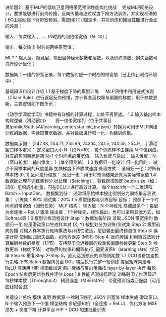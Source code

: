进阶题2：基于MLP的低轨卫星网络带宽预测性能优化挑战
 完成MLP网络设计，要求能够进行前向传播，反向传播和通过梯度下降方法训练，并实现准确的LEO卫星网络下行带宽预测，需使用DCU加速卡，并对训练和推理性能进行全面的评测：

输入：每次输入
, 
, …, tN时刻的网络带宽值（N=10）；

输出：每次输出
时刻的网络带宽值；

MLP：输入层、隐藏层、输出层神经元数量和层数，以及训练参数、损失函数可自行设计优化；

数据集：一维的带宽记录，每个数据对应一个时刻的带宽值（已上传到测试环境中）；

基础知识和设计介绍
1.1 基于梯度下降的模型训练
  MLP网络中利用链式法则（Chain Rule）进行逐层反向传播，并计算各层权重与偏置的梯度，用于参数更新，主要逻辑如下图所示：


《动手学深度学习》书籍中有详细的计算过程，此处不再赘述。
1.2 输入输出样本构建逻辑（滑动窗口）
  将一维带宽序列（位于共享目录/public/SothisAI/learning_center/starlink_bw.json）转换为可用于MLP网络训练的数据，需读取带宽数据，并对数据进行归一化，构建训练集。

数据集示例：
[247.38, 254.71, 255.66, 243.14, 241.5, 240.55, 254.9, ...]
滑动窗口样本定义：
定义窗口大小 N（如 N=10），每个训练样本由连续 N 个值组成。
对应的预测目标是第 N+1 个时间点的带宽值。
输入维度与输出：
输入维度：N（窗口长度）
输出维度：1（单个预测值）
1.3 数据归一化设计
归一化目的：
减少不同样本间的尺度差异
加快梯度下降收敛速度
处理方式：
全局归一化：将所有样本按 [0, 1] 区间进行缩放：
反归一化：用于将预测结果还原为实际带宽值
1.4 数据批处理与训练集划分
批处理（Batching）：
将数据按固定 batch size（如：256）组织成小批量，可在DCU上进行高效计算。
每个batch为一个二维矩阵 Batch × InputDim。
数据集划分：
通常将原始样本按比例划分为训练集与测试集：
训练集：80%
测试集：20%
1.5 模型结构与训练目标
目标：
预测下一个时间点的带宽值（回归任务）
MLP 结构：
输入层：N 个神经元
隐藏层多个：每层为全连接 + ReLU 激活
输出层：1个神经元，线性输出，也可以采用其他方式，如Softmax等
1.6 模型训练流程设计
Step 1: 数据准备阶段
读取 JSON 带宽序列
数据归一化
应用滑动窗口生成样本对 (X, Y)
按批划分为训练/测试集
Step 2: 模型前向传播
对输入样本执行矩阵乘法与非线性激活，层层输出最终预测值
Step 3: 误差计算
使用回归损失函数，如均方误差 (MSE)
Step 4: 反向传播
利用链式法则计算每层参数的梯度（1.1节）
支持基于全连接层的权重和偏置参数更新
Step 5: 参数更新（梯度下降）
对每层的权重和偏置执行, 需要设置lr（learning rate）学习率
Step 6: 重复Step 2-Step 5，直到达到预设的训练周期数
1.7 DCU设备加速执行策略
所有 Batch 数据拷贝至 DCU 端后执行完整一轮训练
每层矩阵乘法与 ReLU 激活用 HIP 核函数加速
前向传播与反向传播按 layer-by-layer 执行
每轮 Epoch 结束后更新参数并评估 Loss
1.8 性能评测指标建议
训练时间 / 推理延迟
每秒样本数（Throughput）
预测误差（MSE/MAE）
带宽预测趋势匹配度（可用曲线拟合图）

关键设计总结
模块	说明
数据源	一维时间序列 JSON 带宽值
样本生成	滑动窗口，N 个输入预测下一个值
模型结构	多层感知机（全连接 + ReLU）
优化方法	MSE损失 + 梯度下降
计算平台	HIP + DCU 加速批量训练